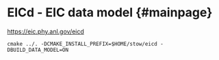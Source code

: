 EICd - EIC data model               {#mainpage}
=====================


https://eic.phy.anl.gov/eicd


```
cmake ../. -DCMAKE_INSTALL_PREFIX=$HOME/stow/eicd -DBUILD_DATA_MODEL=ON
```
